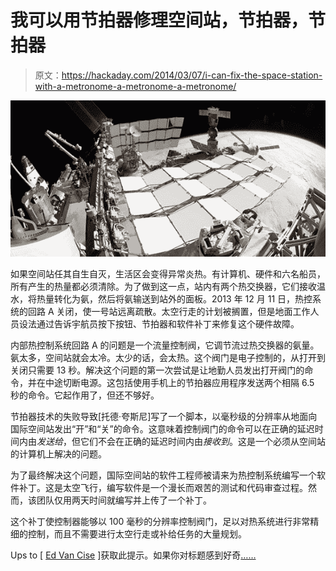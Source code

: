 # 我可以用节拍器修理空间站，节拍器，节拍器

> 原文：<https://hackaday.com/2014/03/07/i-can-fix-the-space-station-with-a-metronome-a-metronome-a-metronome/>

![ISS](img/456a0ee961b0497789fc47e000c615e0.png)

如果空间站任其自生自灭，生活区会变得异常炎热。有计算机、硬件和六名船员，所有产生的热量都必须清除。为了做到这一点，站内有两个热交换器，它们接收温水，将热量转化为氨，然后将氨输送到站外的面板。2013 年 12 月 11 日，热控系统的回路 A 关闭，使一号站远离疏散。太空行走的计划被搁置，但是地面工作人员设法通过告诉宇航员按下按钮、节拍器和软件补丁来修复这个硬件故障。

内部热控制系统回路 A 的问题是一个流量控制阀，它调节流过热交换器的氨量。氨太多，空间站就会太冷。太少的话，会太热。这个阀门是电子控制的，从打开到关闭只需要 13 秒。解决这个问题的第一次尝试是让地勤人员发出打开阀门的命令，并在中途切断电源。这包括使用手机上的节拍器应用程序发送两个相隔 6.5 秒的命令。它起作用了，但还不够好。

节拍器技术的失败导致[托德·夸斯尼]写了一个脚本，以毫秒级的分辨率从地面向国际空间站发出“开”和“关”的命令。这意味着控制阀门的命令可以在正确的延迟时间内由*发送给*，但它们不会在正确的延迟时间内由*接收到*。这是一个必须从空间站的计算机上解决的问题。

为了最终解决这个问题，国际空间站的软件工程师被请来为热控制系统编写一个软件补丁。这是太空飞行，编写软件是一个漫长而艰苦的测试和代码审查过程。然而，该团队仅用两天时间就编写并上传了一个补丁。

这个补丁使控制器能够以 100 毫秒的分辨率控制阀门，足以对热系统进行非常精细的控制，而且不需要进行太空行走或补给任务的大量规划。

Ups to [ [Ed Van Cise](http://hackaday.com/2014/01/17/the-pioneering-lifestyle-in-low-earth-orbit/) ]获取此提示。如果你对标题感到好奇[……](http://www.youtube.com/watch?v=HLUX0y4EptA)